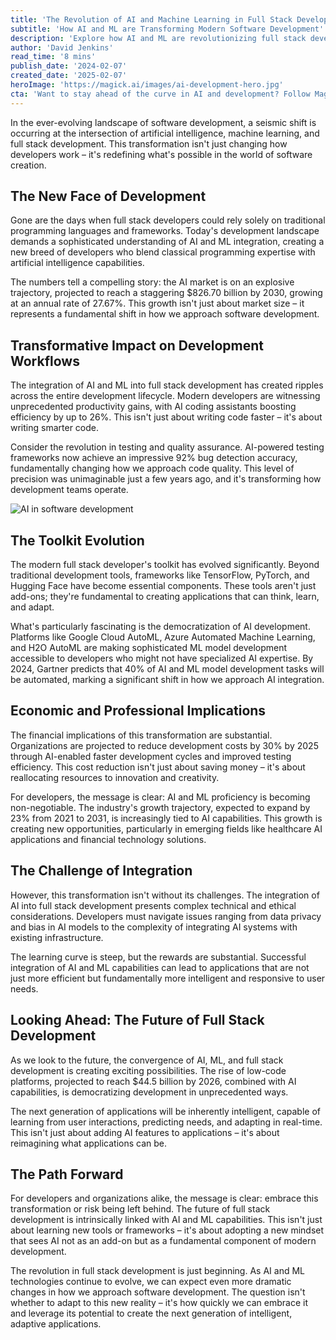 ```yaml
---
title: 'The Revolution of AI and Machine Learning in Full Stack Development: A 2024 Deep Dive'
subtitle: 'How AI and ML are Transforming Modern Software Development'
description: 'Explore how AI and ML are revolutionizing full stack development in 2024, with insights on productivity gains, emerging tools, and future trends. Learn about the economic implications and challenges facing modern developers in this transformative landscape.'
author: 'David Jenkins'
read_time: '8 mins'
publish_date: '2024-02-07'
created_date: '2025-02-07'
heroImage: 'https://magick.ai/images/ai-development-hero.jpg'
cta: 'Want to stay ahead of the curve in AI and development? Follow MagickAI on LinkedIn for cutting-edge insights and updates on the future of software development.'
---
```


In the ever-evolving landscape of software development, a seismic shift is occurring at the intersection of artificial intelligence, machine learning, and full stack development. This transformation isn't just changing how developers work – it's redefining what's possible in the world of software creation.

## The New Face of Development

Gone are the days when full stack developers could rely solely on traditional programming languages and frameworks. Today's development landscape demands a sophisticated understanding of AI and ML integration, creating a new breed of developers who blend classical programming expertise with artificial intelligence capabilities.

The numbers tell a compelling story: the AI market is on an explosive trajectory, projected to reach a staggering $826.70 billion by 2030, growing at an annual rate of 27.67%. This growth isn't just about market size – it represents a fundamental shift in how we approach software development.

## Transformative Impact on Development Workflows

The integration of AI and ML into full stack development has created ripples across the entire development lifecycle. Modern developers are witnessing unprecedented productivity gains, with AI coding assistants boosting efficiency by up to 26%. This isn't just about writing code faster – it's about writing smarter code.

Consider the revolution in testing and quality assurance. AI-powered testing frameworks now achieve an impressive 92% bug detection accuracy, fundamentally changing how we approach code quality. This level of precision was unimaginable just a few years ago, and it's transforming how development teams operate.

![AI in software development](https://i.magick.ai/PIXE/1738912433553_magick_img.webp)

## The Toolkit Evolution

The modern full stack developer's toolkit has evolved significantly. Beyond traditional development tools, frameworks like TensorFlow, PyTorch, and Hugging Face have become essential components. These tools aren't just add-ons; they're fundamental to creating applications that can think, learn, and adapt.

What's particularly fascinating is the democratization of AI development. Platforms like Google Cloud AutoML, Azure Automated Machine Learning, and H2O AutoML are making sophisticated ML model development accessible to developers who might not have specialized AI expertise. By 2024, Gartner predicts that 40% of AI and ML model development tasks will be automated, marking a significant shift in how we approach AI integration.

## Economic and Professional Implications

The financial implications of this transformation are substantial. Organizations are projected to reduce development costs by 30% by 2025 through AI-enabled faster development cycles and improved testing efficiency. This cost reduction isn't just about saving money – it's about reallocating resources to innovation and creativity.

For developers, the message is clear: AI and ML proficiency is becoming non-negotiable. The industry's growth trajectory, expected to expand by 23% from 2021 to 2031, is increasingly tied to AI capabilities. This growth is creating new opportunities, particularly in emerging fields like healthcare AI applications and financial technology solutions.

## The Challenge of Integration

However, this transformation isn't without its challenges. The integration of AI into full stack development presents complex technical and ethical considerations. Developers must navigate issues ranging from data privacy and bias in AI models to the complexity of integrating AI systems with existing infrastructure.

The learning curve is steep, but the rewards are substantial. Successful integration of AI and ML capabilities can lead to applications that are not just more efficient but fundamentally more intelligent and responsive to user needs.

## Looking Ahead: The Future of Full Stack Development

As we look to the future, the convergence of AI, ML, and full stack development is creating exciting possibilities. The rise of low-code platforms, projected to reach $44.5 billion by 2026, combined with AI capabilities, is democratizing development in unprecedented ways.

The next generation of applications will be inherently intelligent, capable of learning from user interactions, predicting needs, and adapting in real-time. This isn't just about adding AI features to applications – it's about reimagining what applications can be.

## The Path Forward

For developers and organizations alike, the message is clear: embrace this transformation or risk being left behind. The future of full stack development is intrinsically linked with AI and ML capabilities. This isn't just about learning new tools or frameworks – it's about adopting a new mindset that sees AI not as an add-on but as a fundamental component of modern development.

The revolution in full stack development is just beginning. As AI and ML technologies continue to evolve, we can expect even more dramatic changes in how we approach software development. The question isn't whether to adapt to this new reality – it's how quickly we can embrace it and leverage its potential to create the next generation of intelligent, adaptive applications.